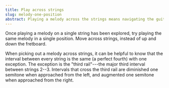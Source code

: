 ```yaml
---
title: Play across strings 
slug: melody-one-position
abstract: Playing a melody across the strings means navigating the guitar's tuning. 
---
```


Once playing a melody on a single string has been explored,
try playing the same melody in a single position.
Move across strings,
instead of up and down the fretboard.

When picking out a melody across strings,
it can be helpful to know that 
the interval between every string is the same
(a perfect fourth)
with one exception. 
The exception is the "third rail"---the 
major third interval between strings 2--3.
Intervals that cross the third rail are 
diminished one semitone when approached from the left,
and augmented one semitone when approached from the right. 

